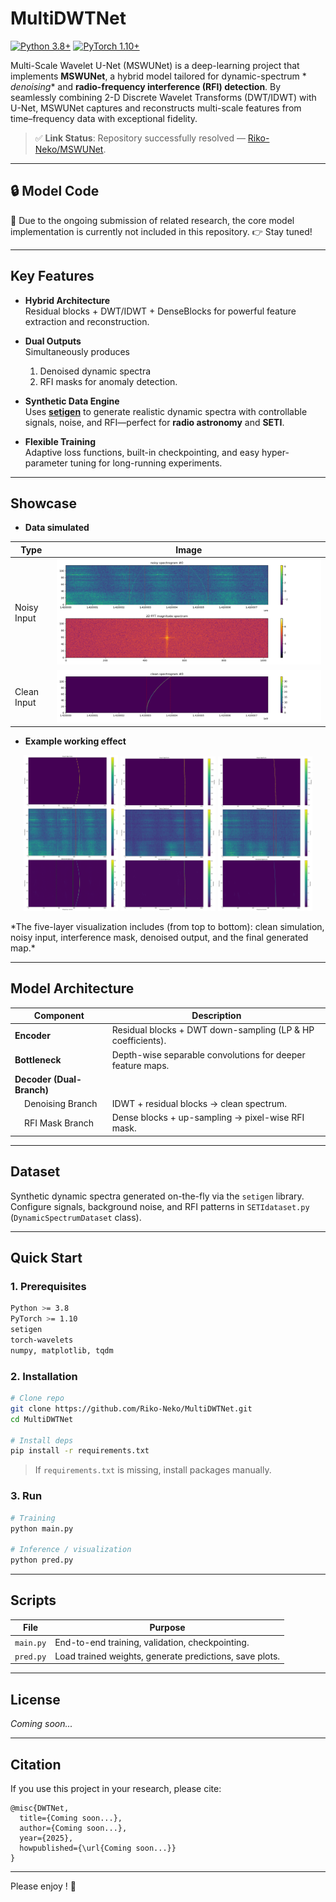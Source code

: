 # MultiDWTNet

[![Python 3.8+](https://img.shields.io/badge/python-3.8+-blue.svg)](https://www.python.org/downloads/)
[![PyTorch 1.10+](https://img.shields.io/badge/PyTorch-1.10+-orange.svg)](https://pytorch.org)

Multi-Scale Wavelet U-Net (MSWUNet) is a deep-learning project that implements **MSWUNet**, a hybrid model tailored for dynamic-spectrum *
*denoising** and **radio-frequency interference (RFI) detection**. By seamlessly combining 2-D Discrete Wavelet
Transforms (DWT/IDWT) with U-Net, MSWUNet captures and reconstructs multi-scale features
from time–frequency data with exceptional fidelity.

> ✅ **Link Status**: Repository successfully
> resolved — [Riko-Neko/MSWUNet](https://github.com/Riko-Neko/MSWUNet).

---

## 🔒 Model Code

🚧 Due to the ongoing submission of related research, the core model implementation is currently not included in this
repository.
👉 Stay tuned!

---

## Key Features

- **Hybrid Architecture**  
  Residual blocks + DWT/IDWT + DenseBlocks for powerful feature extraction and reconstruction.

- **Dual Outputs**  
  Simultaneously produces
    1. Denoised dynamic spectra
    2. RFI masks for anomaly detection.

- **Synthetic Data Engine**  
  Uses [**setigen**](https://setigen.readthedocs.io) to generate realistic dynamic spectra with controllable signals,
  noise, and RFI—perfect for **radio astronomy** and **SETI**.

- **Flexible Training**  
  Adaptive loss functions, built-in checkpointing, and easy hyper-parameter tuning for long-running experiments.

---

## Showcase

- **Data simulated**

| Type        | Image                            |
|-------------|----------------------------------|
| Noisy Input | ![noisy](plot/no/noisy_000.png)  |
| Clean Input | ![clean](plot/sim/clean_000.png) |

- **Example working effect**

<p align="center">
  <img src="pred_results/plots/DWTNet/pred_0000.png" width="30%" />
  <img src="pred_results/plots/DWTNet/pred_0001.png" width="30%" />
  <img src="pred_results/plots/DWTNet/pred_0002.png" width="30%" />
</p>
*The five-layer visualization includes (from top to bottom): clean simulation, noisy input, interference mask, denoised
output, and the final generated map.*


---

## Model Architecture

| Component                                | Description                                                 |
|------------------------------------------|-------------------------------------------------------------|
| **Encoder**                              | Residual blocks + DWT down-sampling (LP & HP coefficients). |
| **Bottleneck**                           | Depth-wise separable convolutions for deeper feature maps.  |
| **Decoder (Dual-Branch)**                |                                                             |
| &nbsp;&nbsp;&nbsp;&nbsp;Denoising Branch | IDWT + residual blocks → clean spectrum.                    |
| &nbsp;&nbsp;&nbsp;&nbsp;RFI Mask Branch  | Dense blocks + up-sampling → pixel-wise RFI mask.           |

---

## Dataset

Synthetic dynamic spectra generated on-the-fly via the `setigen` library.  
Configure signals, background noise, and RFI patterns in `SETIdataset.py` (`DynamicSpectrumDataset` class).

---

## Quick Start

### 1. Prerequisites

```bash
Python >= 3.8
PyTorch >= 1.10
setigen
torch-wavelets
numpy, matplotlib, tqdm
```

### 2. Installation

```bash
# Clone repo
git clone https://github.com/Riko-Neko/MultiDWTNet.git
cd MultiDWTNet

# Install deps
pip install -r requirements.txt
```

> If `requirements.txt` is missing, install packages manually.

### 3. Run

```bash
# Training
python main.py

# Inference / visualization
python pred.py
```

---

## Scripts

| File      | Purpose                                                 |
|-----------|---------------------------------------------------------|
| `main.py` | End-to-end training, validation, checkpointing.         |
| `pred.py` | Load trained weights, generate predictions, save plots. |

---

## License

*Coming soon...*

---

## Citation

If you use this project in your research, please cite:

```
@misc{DWTNet,
  title={Coming soon...},
  author={Coming soon...},
  year={2025},
  howpublished={\url{Coming soon...}}
}
```

---
Please enjoy ! 🌌
